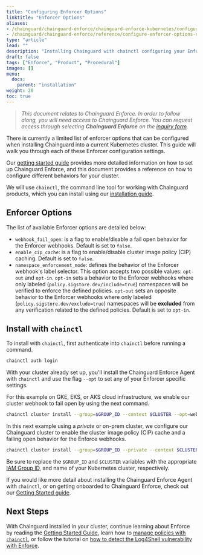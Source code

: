 ```yaml
---
title: "Configuring Enforcer Options"
linktitle: "Enforcer Options"
aliases:
- /chainguard/chainguard-enforce/chainguard-enforce-kubernetes/configure-enforcer-options-during-installation/
- /chainguard/chainguard-enforce/reference/configure-enforcer-options-during-installation/
type: "article"
lead: ""
description: "Installing Chainguard with chainctl configuring your Enforcer Options"
draft: false
tags: ["Enforce", "Product", "Procedural"]
images: []
menu:
  docs:
    parent: "installation"
weight: 20
toc: true
---
```


> _This document relates to Chainguard Enforce. In order to follow along, you will need access to Chainguard Enforce. You can request access through selecting **Chainguard Enforce** on the [inquiry form](https://www.chainguard.dev/contact?utm_source=docs)._

There is currently a limited list of enforcer options that can be configured when installing Chainguard into a current Kubernetes cluster. This guide will walk you through each of these Enforcer configuration settings.

Our [getting started guide](/chainguard/chainguard-enforce/chainguard-enforce-user-onboarding/) provides more detailed information on how to set up Chainguard Enforce, and this document provides a reference on how to configure different behaviors for your cluster.

We will use `chainctl`, the command line tool for working with Chainguard products, which you can install using our [installation guide](/chainguard/chainguard-enforce/how-to-install-chainctl/).

## Enforcer Options

The list of available Enforcer options are detailed below:

* `webhook_fail_open`: is a flag to enable/disable a fail open behavior for the Enforcer webhooks. Default is set to `false`.
* `enable_cip_cache`: is a flag to enable/disable cluster image policy (CIP) caching. Default is set to `false`.
* `namespace_enforcement_mode`: defines the behavior of the Enforcer webhook's label selector. This option accepts two possible values: `opt-out` and `opt-in`. `opt-in` sets a behavior to the Enforcer webhooks where only labeled (`policy.sigstore.dev/include=true`) namespaces will be verified to enforce the defined policies. `opt-out` sets an opposite behavior to the Enforcer webhooks where only labeled (`policy.sigstore.dev/exclude=true`) namespaces will be **excluded** from any verification related to the defined policies. Default is set to `opt-in`.

## Install with `chainctl`

To install with `chainctl`, first authenticate into `chainctl` before running a command.

```sh
chainctl auth login
```

With your cluster already set up, you'll install the Chainguard Enforce Agent with `chainctl` and use the flag `--opt` to set any of your Enforcer specific settings.

For this example on GKE, EKS, or AKS cloud infrastructure, we enable our cluster webhook to fail open by using the next command.

```sh
chainctl cluster install --group=$GROUP_ID --context $CLUSTER --opt=webhook_fail_open=true
```

In this next example using a _private_ or on-prem cluster, we configure our Chainguard cluster to enable the cluster image policy (CIP) cache and a failing open behavior for the Enforce webhooks.

```sh
chainctl cluster install --group=$GROUP_ID --private --context $CLUSTER --opt=webhook_fail_open=true --opt=enable_cip_cache=true
```

Be sure to replace the `$GROUP_ID` and `$CLUSTER` variables with the appropriate [IAM Group ID](/chainguard/chainguard-enforce/iam-groups/how-to-manage-iam-groups-in-chainguard-enforce/), and name of your Kubernetes cluster, respectively.

If you would like more detail about installing the Chainguard Enforce Agent with `chainctl`, or on getting onboarded to Chainguard Enforce, check out our [Getting Started guide](/chainguard/chainguard-enforce/chainguard-enforce-user-onboarding/).

## Next Steps

With Chainguard installed in your cluster, continue learning about Enforce by reading the [Getting Started Guide](/chainguard/chainguard-enforce/chainguard-enforce-user-onboarding/), learn how to [manage policies with `chainctl`](/chainguard/chainguard-enforce/policies/chainguard-policies-cli/), or follow the tutorial on [how to detect the Log4Shell vulnerability with Enforce](/chainguard/chainguard-enforce/concepts/detect-log4shell-demo/).